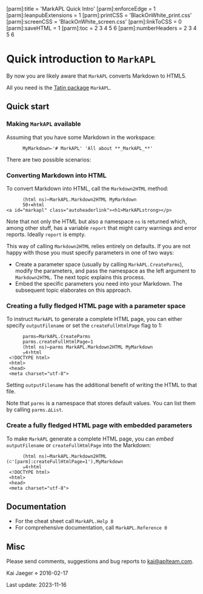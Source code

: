 [parm]:title             = 'MarkAPL Quick Intro'
[parm]:enforceEdge       = 1
[parm]:leanpubExtensions = 1
[parm]:printCSS          = 'BlackOnWhite_print.css'
[parm]:screenCSS         = 'BlackOnWhite_screen.css'
[parm]:linkToCSS         = 0
[parm]:saveHTML          = 1
[parm]:toc               = 2 3 4 5 6
[parm]:numberHeaders     = 2 3 4 5 6




Quick introduction to `MarkAPL`
=============================

By now you are likely aware that `MarkAPL` converts Markdown to HTML5.

All you need is the [Tatin package](https://tatin.dev "Link to the principal Tatin registry") `MarkAPL`.


Quick start
----------

### Making `MarkAPL` available


Assuming that you have some Markdown in the workspace:

~~~
      MyMarkdown←'# MarkAPL' 'All about **_MarkAPL_**'
~~~

There are two possible scenarios:


### Converting Markdown into HTML

To convert Markdown into HTML, call the `Markdown2HTML` method:

~~~
      (html ns)←MarkAPL.Markdown2HTML MyMarkdown
      50↑∊html
<a id="markapl" class="autoheaderlink"><h1>MarkAPLstrong></p>
~~~

Note that not only the HTML but also a namespace `ns` is returned which, among other stuff, has a variable `report` that might carry warnings and error reports. Ideally `report` is empty.

This way of calling `Markdown2HTML` relies entirely on defaults. If you are not happy with those you must specify parameters in one of two ways:

* Create a parameter space (usually by calling `MarkAPL.CreateParms`), modify the parameters, and pass the namespace as the left argument to `Markdown2HTML`. The next topic explains this process.
* Embed the specific parameters you need into your Markdown. The subsequent topic elaborates on this approach.


### Creating a fully fledged HTML page with a parameter space

To instruct `MarkAPL` to generate a complete HTML page, you can either specify `outputFilename` or set the `createFullHtmlPage` flag to 1:

~~~
      parms←MarkAPL.CreateParms
      parms.createFullHtmlPage←1
      (html ns)←parms MarkAPL.Markdown2HTML MyMarkdown
      ⍪4↑html
 <!DOCTYPE html>        
 <html>                 
 <head>                 
 <meta charset="utf-8"> 
~~~

Setting `outputFilename` has the additional benefit of writing the HTML to that file. 

Note that `parms` is a namespace that stores default values. You can list them by calling `parms.∆List`.


### Create a fully fledged HTML page with embedded parameters

To make `MarkAPL` generate a complete HTML page, you can _embed_ `outputFilename` or `createFullHtmlPage` into the Markdown:

~~~
      (html ns)←MarkAPL.Markdown2HTML (⊂'[parm]:createFullHtmlPage=1'),MyMarkdown
      ⍪4↑html
 <!DOCTYPE html>        
 <html>                 
 <head>                 
 <meta charset="utf-8"> 
~~~


Documentation
------------

* For the cheat sheet call `MarkAPL.Help 0`
* For comprehensive documentation, call `MarkAPL.Reference 0`


Misc
----

Please send comments, suggestions and bug reports to kai@aplteam.com.   

Kai Jaeger ⋄ 2016-02-17

Last update: 2023-11-16


